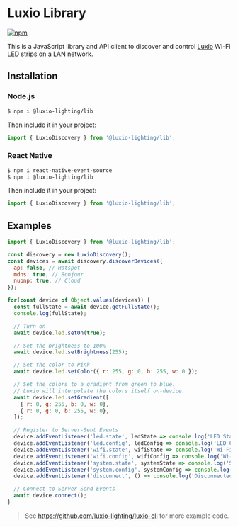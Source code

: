 # Luxio Library

[![npm](https://img.shields.io/npm/v/@luxio-lighting/lib.svg)](https://www.npmjs.com/package/@luxio-lighting/lib)

This is a JavaScript library and API client to discover and control [Luxio](https://luxio.lighting) Wi-Fi LED strips on a LAN network.

## Installation

### Node.js

```bash
$ npm i @luxio-lighting/lib
```

Then include it in your project:

```javascript
import { LuxioDiscovery } from '@luxio-lighting/lib';
```

### React Native

```bash
$ npm i react-native-event-source
$ npm i @luxio-lighting/lib
```

Then include it in your project:

```javascript
import { LuxioDiscovery } from '@luxio-lighting/lib';
```

## Examples

```javascript
import { LuxioDiscovery } from '@luxio-lighting/lib';

const discovery = new LuxioDiscovery();
const devices = await discovery.discoverDevices({
  ap: false, // Hotspot
  mdns: true, // Bonjour
  nupnp: true, // Cloud
});

for(const device of Object.values(devices)) {
  const fullState = await device.getFullState();
  console.log(fullState);

  // Turn on
  await device.led.setOn(true);

  // Set the brightness to 100%
  await device.led.setBrightness(255);

  // Set the color to Pink
  await device.led.setColor({ r: 255, g: 0, b: 255, w: 0 });

  // Set the colors to a gradient from green to blue.
  // Luxio will interpolate the colors itself on-device.
  await device.led.setGradient([
    { r: 0, g: 255, b: 0, w: 0},
    { r: 0, g: 0, b: 255, w: 0},
  ]);

  // Register to Server-Sent Events
  device.addEventListener('led.state', ledState => console.log('LED State:', ledState));
  device.addEventListener('led.config', ledConfig => console.log('LED Config:', ledConfig));
  device.addEventListener('wifi.state', wifiState => console.log('Wi-Fi State:', wifiState));
  device.addEventListener('wifi.config', wifiConfig => console.log('Wi-FI Config:', wifiConfig));
  device.addEventListener('system.state', systemState => console.log('System State:', systemState));
  device.addEventListener('system.config', systemConfig => console.log('System Config:', systemConfig));
  device.addEventListener('disconnect', () => console.log('Disconnected'));

  // Connect to Server-Send Events
  await device.connect();
}
```

> See https://github.com/luxio-lighting/luxio-cli for more example code.